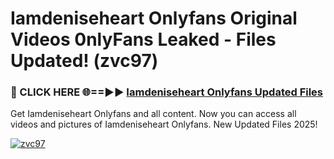# Iamdeniseheart Onlyfans Original Videos 0nlyFans Leaked - Files Updated! (zvc97)

<h3>🔴 CLICK HERE 🌐==►► <a href="https://tinyurl.com/ehrbuxhb" rel="nofollow">Iamdeniseheart Onlyfans Updated Files</a></h3>

Get Iamdeniseheart Onlyfans and all content. Now you can access all videos and pictures of Iamdeniseheart Onlyfans. New Updated Files 2025!

[![zvc97](https://i.imgur.com/lVYEuWS.gif)](https://tinyurl.com/ehrbuxhb)
